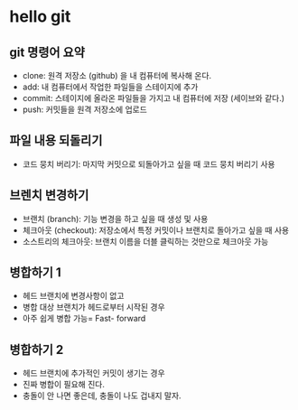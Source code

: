 # hello git

## git 명령어 요약

- clone: 원격 저장소 (github) 을 내 컴퓨터에 복사해 온다.
- add: 내 컴퓨터에서 작업한 파일들을 스테이지에 추가
- commit: 스테이지에 올라온 파일들을 가지고 내 컴퓨터에 저장 (세이브와 같다.)
- push: 커밋들을 원격 저장소에 업로드

## 파일 내용 되돌리기 

- 코드 뭉치 버리기: 마지막 커밋으로 되돌아가고 싶을 때 코드 뭉치 버리기 사용

## 브렌치 변경하기

- 브랜치 (branch): 기능 변경을 하고 싶을 때 생성 및 사용
- 체크아웃 (checkout): 저장소에서 특정 커밋이나 브랜치로 돌아가고 싶을 때 사용
- 소스트리의 체크아웃: 브랜치 이름을 더블 클릭하는 것만으로 체크아웃 가능


## 병합하기 1

- 헤드 브랜치에 변경사항이 없고
- 병합 대상 브랜치가 헤드로부터 시작된 경우
- 아주 쉽게 병합 가능= Fast- forward

## 병합하기 2
- 헤드 브랜치에 추가적인 커밋이 생기는 경우 
- 진짜 병합이 필요해 진다.
- 충돌이 안 나면 좋은데, 충돌이 나도 겁내지 말자.
